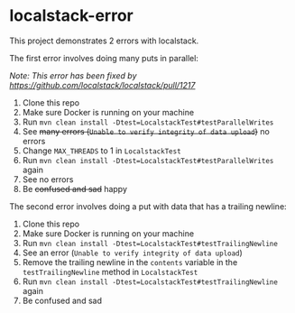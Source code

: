 # localstack-error

This project demonstrates 2 errors with localstack.

The first error involves doing many puts in parallel:

*Note: This error has been fixed by https://github.com/localstack/localstack/pull/1217*

1. Clone this repo
1. Make sure Docker is running on your machine
1. Run `mvn clean install -Dtest=LocalstackTest#testParallelWrites`
1. See ~~many errors (`Unable to verify integrity of data upload`)~~ no errors
1. Change `MAX_THREADS` to 1 in `LocalstackTest`
1. Run `mvn clean install -Dtest=LocalstackTest#testParallelWrites` again
1. See no errors
1. Be ~~confused and sad~~ happy


The second error involves doing a put with data that has a trailing newline:

1. Clone this repo
1. Make sure Docker is running on your machine
1. Run `mvn clean install -Dtest=LocalstackTest#testTrailingNewline`
1. See an error (`Unable to verify integrity of data upload`)
1. Remove the trailing newline in the `contents` variable in the `testTrailingNewline` method in `LocalstackTest`
1. Run `mvn clean install -Dtest=LocalstackTest#testTrailingNewline` again
1. Be confused and sad
